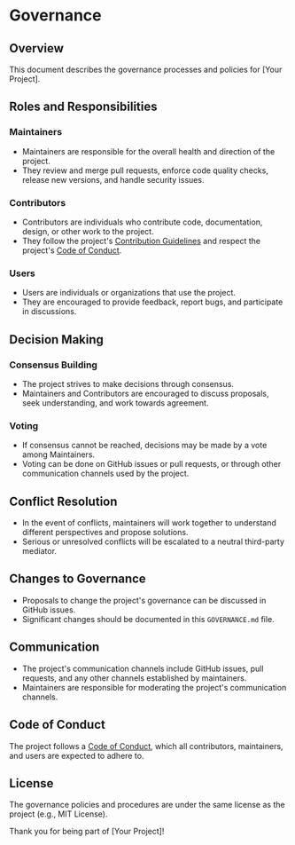 # Governance

## Overview

This document describes the governance processes and policies for [Your Project]. 

## Roles and Responsibilities

### Maintainers

- Maintainers are responsible for the overall health and direction of the project.
- They review and merge pull requests, enforce code quality checks, release new versions, and handle security issues.

### Contributors

- Contributors are individuals who contribute code, documentation, design, or other work to the project.
- They follow the project's [Contribution Guidelines](CONTRIBUTING.md) and respect the project's [Code of Conduct](CODE_OF_CONDUCT.md).

### Users

- Users are individuals or organizations that use the project.
- They are encouraged to provide feedback, report bugs, and participate in discussions.

## Decision Making

### Consensus Building

- The project strives to make decisions through consensus.
- Maintainers and Contributors are encouraged to discuss proposals, seek understanding, and work towards agreement.

### Voting

- If consensus cannot be reached, decisions may be made by a vote among Maintainers.
- Voting can be done on GitHub issues or pull requests, or through other communication channels used by the project.

## Conflict Resolution

- In the event of conflicts, maintainers will work together to understand different perspectives and propose solutions.
- Serious or unresolved conflicts will be escalated to a neutral third-party mediator.

## Changes to Governance

- Proposals to change the project's governance can be discussed in GitHub issues.
- Significant changes should be documented in this `GOVERNANCE.md` file.

## Communication

- The project's communication channels include GitHub issues, pull requests, and any other channels established by maintainers.
- Maintainers are responsible for moderating the project's communication channels.

## Code of Conduct

The project follows a [Code of Conduct](CODE_OF_CONDUCT.md), which all contributors, maintainers, and users are expected to adhere to.

## License

The governance policies and procedures are under the same license as the project (e.g., MIT License).

Thank you for being part of [Your Project]!
